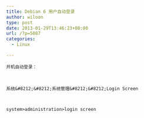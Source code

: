 ```yaml
---
title: Debian 6 用户自动登录
author: wiloon
type: post
date: 2013-01-29T13:46:23+00:00
url: /?p=5087
categories:
  - Linux

---
```




<div id="content">
  
    开机自动登录：
  
  
  
    系统&#8212;&#8212;系统管理&#8212;&#8212;Login Screen
  
  
  
    system>administration>login screen
  
  
  
    
  
